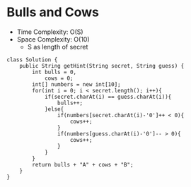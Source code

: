 # Bulls and Cows

- Time Complexity: O(S)
- Space Complexity: O(10)
  - S as length of secret

```
class Solution {
    public String getHint(String secret, String guess) {
        int bulls = 0,
            cows = 0;
        int[] numbers = new int[10];
        for(int i = 0; i < secret.length(); i++){
            if(secret.charAt(i) == guess.charAt(i)){
                bulls++;
            }else{
                if(numbers[secret.charAt(i)-'0']++ < 0){
                    cows++;
                }
                if(numbers[guess.charAt(i)-'0']-- > 0){
                    cows++;
                }
            }
        }
        return bulls + "A" + cows + "B";
    }
}
```
